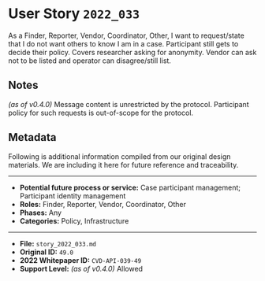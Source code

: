 
# User Story `2022_033` #

<!-- story-start -->As a Finder, Reporter, Vendor, Coordinator, Other,  I want to request/state that I do not want others to know I am in a case. Participant still gets to decide their policy. Covers researcher asking for anonymity. Vendor can ask not to be listed and operator can disagree/still list.<!-- story-end -->

## Notes ##

*(as of v0.4.0)*
Message content is unrestricted by the protocol. Participant policy for such requests is out-of-scope for the protocol.

## Metadata ##

Following is additional information compiled from our original design materials.
We are including it here for future reference and traceability.

---

- **Potential future process or service:** Case participant management; Participant identity management
- **Roles:** Finder, Reporter, Vendor, Coordinator, Other
- **Phases:** Any
- **Categories:** Policy, Infrastructure

---

- **File:** `story_2022_033.md`
- **Original ID:** `49.0`
- **2022 Whitepaper ID:** `CVD-API-039-49`
- **Support Level:** *(as of v0.4.0)* Allowed
